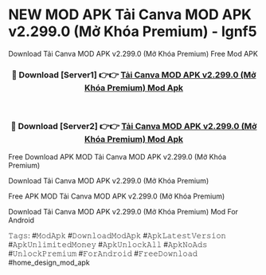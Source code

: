 # NEW MOD APK Tải Canva MOD APK v2.299.0 (Mở Khóa Premium) - lgnf5
Download Tải Canva MOD APK v2.299.0 (Mở Khóa Premium) Free Mod APK

<div align="center">
<h3>🔴 Download [Server1] 👉👉 <a href="https://apk-comot.site?title=Tải_Canva_MOD_APK_v2.299.0_(Mở_Khóa_Premium)">Tải Canva MOD APK v2.299.0 (Mở Khóa Premium) Mod Apk</a></h3><br>

<h3>🔴 Download [Server2] 👉👉 <a href="https://apk-comot.site?title=Tải_Canva_MOD_APK_v2.299.0_(Mở_Khóa_Premium)">Tải Canva MOD APK v2.299.0 (Mở Khóa Premium) Mod Apk</a></h3>
</div>


Free Download APK MOD Tải Canva MOD APK v2.299.0 (Mở Khóa Premium)

Download Tải Canva MOD APK v2.299.0 (Mở Khóa Premium) 

Free APK MOD Tải Canva MOD APK v2.299.0 (Mở Khóa Premium) 

Download Tải Canva MOD APK v2.299.0 (Mở Khóa Premium) Mod For Android

𝚃𝚊𝚐𝚜: #𝙼𝚘𝚍𝙰𝚙𝚔 #𝙳𝚘𝚠𝚗𝚕𝚘𝚊𝚍𝙼𝚘𝚍𝙰𝚙𝚔 #𝙰𝚙𝚔𝙻𝚊𝚝𝚎𝚜𝚝𝚅𝚎𝚛𝚜𝚒𝚘𝚗 #𝙰𝚙𝚔𝚄𝚗𝚕𝚒𝚖𝚒𝚝𝚎𝚍𝙼𝚘𝚗𝚎𝚢 #𝙰𝚙𝚔𝚄𝚗𝚕𝚘𝚌𝚔𝙰𝚕𝚕 #𝙰𝚙𝚔𝙽𝚘𝙰𝚍𝚜 #𝚄𝚗𝚕𝚘𝚌𝚔𝙿𝚛𝚎𝚖𝚒𝚞𝚖 #𝙵𝚘𝚛𝙰𝚗𝚍𝚛𝚘𝚒𝚍 #𝙵𝚛𝚎𝚎𝙳𝚘𝚠𝚗𝚕𝚘𝚊𝚍 #home_design_mod_apk